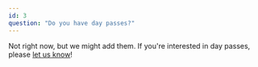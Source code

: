 ```yaml
---
id: 3
question: "Do you have day passes?"
---
```


Not right now, but we might add them. If you're interested in day passes, please <a href="https://bit.ly/metagame-interest" target="_blank">let us know</a>!
